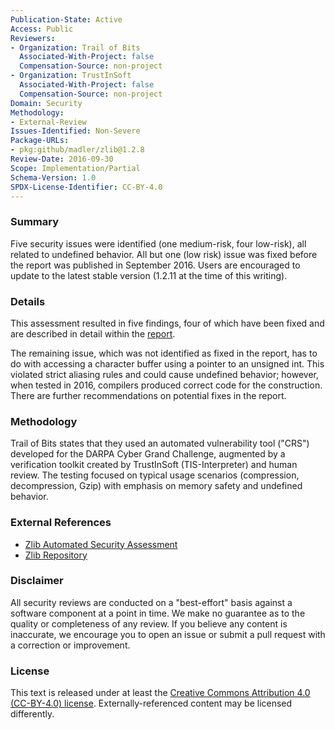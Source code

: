 ```yaml
---
Publication-State: Active
Access: Public
Reviewers:
- Organization: Trail of Bits
  Associated-With-Project: false
  Compensation-Source: non-project
- Organization: TrustInSoft
  Associated-With-Project: false
  Compensation-Source: non-project  
Domain: Security
Methodology:
- External-Review
Issues-Identified: Non-Severe
Package-URLs:
- pkg:github/madler/zlib@1.2.8
Review-Date: 2016-09-30
Scope: Implementation/Partial
Schema-Version: 1.0
SPDX-License-Identifier: CC-BY-4.0
---
```


### Summary

Five security issues were identified (one medium-risk, four low-risk), all related to undefined behavior. All but one (low risk) issue was fixed before the report was published in September 2016. Users are encouraged to update to the latest stable version (1.2.11 at the time of this writing).

### Details

This assessment resulted in five findings, four of which have been fixed and are described in detail within the [report](https://github.com/trailofbits/publications/blob/master/reviews/zlib.pdf).

The remaining issue, which was not identified as fixed in the report, has to do with accessing a character buffer using a pointer to an unsigned int. This violated strict aliasing rules and could cause undefined behavior; however, when tested in 2016, compilers produced correct code for the construction. There are further recommendations on potential fixes in the report.

### Methodology

Trail of Bits states that they used an automated vulnerability tool ("CRS") developed for the DARPA Cyber Grand Challenge, augmented by a verification toolkit created by TrustInSoft (TIS-Interpreter) and human review. The testing focused on typical usage scenarios (compression, decompression, Gzip) with emphasis on memory safety and undefined behavior.

### External References

* [Zlib Automated Security Assessment](https://github.com/trailofbits/publications/blob/master/reviews/zlib.pdf)
* [Zlib Repository](https://github.com/madler/zlib)

### Disclaimer

All security reviews are conducted on a "best-effort" basis against a software
component at a point in time. We make no guarantee as to the quality or completeness
of any review. If you believe any content is inaccurate, we encourage you to open
an issue or submit a pull request with a correction or improvement.

### License

This text is released under at least the
[Creative Commons Attribution 4.0 (CC-BY-4.0) license](https://creativecommons.org/licenses/by/4.0/legalcode.txt).
Externally-referenced content may be licensed differently.
